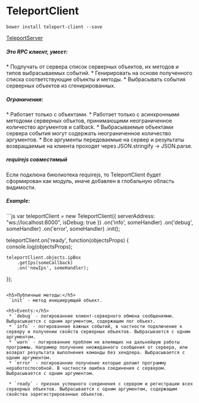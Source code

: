 TeleportClient
==============

```
bower install teleport-client --save
```

[TeleportServer](https://github.com/MyNodeComponents/TeleportServer)

<h5>Это RPC клиент, умеет:</h5>
 * Подлучать от сервера список серверных объектов, их методов и типов выбрасываемых событий.
 * Генирировать на основе полученного списка соответствующие объекты и методы.
 * Выбрасывать события серверных объектов из сгенирированных.

<h5>Ограничения:</h5>
 * Работает только с объектами.
 * Работает только с асинхронными методоми серверных объктов, принимающими неограниченное количество аргументов и callback.
 * Выбрасываемые объектами сервера события могут содержать неограниченное количество аргументов.
 * Все аргументы передоваемые на сервер и результаты возвращаемые на клиента проходят через JSON.stringify -> JSON.parse.

<h5>requirejs совместимый</h5>
Если подклюна биюлиотека requirejs, то TeleportClient будет сформирован как модуль,
иначе добавлен в глобальную область видимости.

<h5>Example:</h5>
```js
var teleportClient = new TeleportClient({
	serverAddress: "ws://localhost:8000",
	isDebug: true
})
	.on('info', someHandler)
	.on('debug', someHandler)
	.on('error', someHandler)
	.init();

teleportClient.on('ready', function(objectsProps) {
	console.log(objectsProps);

	teleportClient.objects.ipBox
		.getIps(someCallback)
		.on('newIps', someHandler);
});
```

<h5>Публичные методы:</h5>
 `init` - метод инициирующий объект.

<h5>Events:</h5>
 * `debug` - логированние клиент-серверного обмена сообщениями. Выбрасывается с одним аргументом, содержащим лог объект.
 * `info` - логированние важных событий, в частности подключение к серверу и получении свойств серверных объектов. Выбрасывается с одним аргументом.
 * `warn` - логированние проблем не влияющих на дальнейшую работы программы. Например получение неожиданного сообщения от сервера, или возврат результата выполнения команды без хендлера. Выбрасывается с одним аргументом.
 * `error` - логированние получение которые делают программу неработоспособной. В частности ошибка соединения с сервером. Выбрасывается с одним аргументом.

 * `ready` - признак успешного соединения с сервром и регистрации всех серверных объектов. Выбрасывается с одним аргументом, содержащим свойства зарегистрированных объектов. 